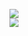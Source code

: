 [![](https://img.shields.io/badge/Made%20With-Github%20Spray-lightgrey.svg?style=for-the-badge&logo=github)](https://github.com/Annihil/github-spray#3283)  
[![](https://i.imgur.com/2DrTn0Z.gif)](https://github.com/Annihil/github-spray)